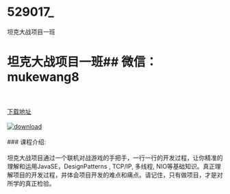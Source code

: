 # 529017_
坦克大战项目一班
# 坦克大战项目一班## 微信：mukewang8
<br/></br>[下载地址](http://www.36tz.cn/article/529017 "下载地址")
<br/></br>[![download](http://36tz.cn/muke_img/2019_11_356-81-300x215.jpg "下载地址")](http://www.36tz.cn/article/529017 "下载地址")
<br/></br>### 课程介绍:<br/></br>坦克大战项目通过一个联机对战游戏的手把手，一行一行的开发过程，让你精准的理解和运用JavaSE，DesignPatterns , TCP/IP, 多线程, NIO等基础知识。真正理解项目的开发过程，并体会项目开发的难点和痛点。请记住，只有做项目，才是对所学的真正检验。


 
